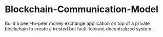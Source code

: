 # Blockchain-Communication-Model
Build a peer-to-peer money exchange application on top of a private blockchain to create a trusted but fault-tolerant decentralized system.

